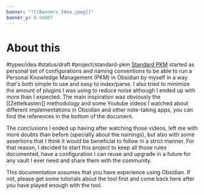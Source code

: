 ```yaml
---
banner: "![[Banners_Idea.jpeg]]"
banner_y: 0.50667
---
```

# About this
#types/idea  #status/draft  #project/standard-pkm 
[Standard PKM](https://github.com/aitorllj93/standard-pkm) started as personal set of configurations and naming conventions to be able to run a Personal Knowledge Management (PKM) in Obsidian by myself in a way that's both simple to use and easy to index/parse. I also tried to minimize the amount of plugins I was using to reduce noise although I ended up with more than I expected. The main inspiration was obviously the [[Zettelkasten]] methodology and some Youtube videos I watched about different implementations in Obsidian and other note-taking apps, you can find the references in the bottom of the document.

The conclusions I ended up having after watching those videos, left me with more doubts than before (specially about the namings), but also with some assertions that I think it would be beneficial to follow in a strict manner. For that reason, I decided to start this project to keep all those rules documented, have a configuration I can reuse and upgrade in a future for any vault I ever need and share them with the community. 

This documentation assumes that you have experience using Obsidian. If not, please get some tutorials about the tool first and come back here after you have played enough with the tool.
